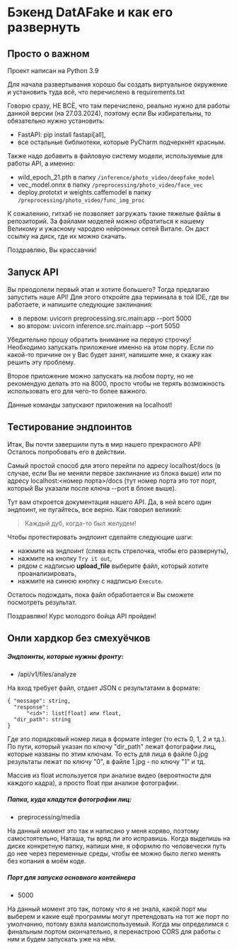 # Бэкенд DatAFake и как его развернуть
## Просто о важном

Проект написан на Python 3.9

Для начала развертывания хорошо бы создать виртуальное окружение и установить туда всё, что перечислено в requirements.txt

Говорю сразу, НЕ ВСЁ, что там перечислено, реально нужно для работы данной версии (на 27.03.2024), поэтому если Вы избирательны, то обязательно нужно установить:

- FastAPI: pip install fastapi[all],
- все остальные библиотеки, которые PyCharm подчеркнёт красным.

Также надо добавить в файловую систему модели, используемые для работы API, а именно:

- wild_epoch_21.pth в папку `/inference/photo_video/deepfake_model`
- vec_model.onnx в папку `/preprocessing/photo_video/face_vec`
- deploy.prototxt и weights.caffemodel в папку `/preprocessing/photo_video/func_img_proc`

К сожалению, гитхаб не позволяет загружать такие тяжелые файлы в репозиторий. За файлами моделей можно обратиться к нашему Великому и ужасному чародею нейронных сетей Витале. Он даст ссылку на диск, где их можно скачать.

Поздравляю, Вы крассавчик!

## Запуск API

Вы преодолели первый этап и хотите большего? Тогда предлагаю запустить наше API! Для этого откройте два терминала в той IDE, где вы работаете, и напишите следующие заклинания:

- в первом: uvicorn preprocessing.src.main:app --port 5000
- во втором: uvicorn inference.src.main:app --port 5050

Убедительно прошу обратить внимание на первую строчку! Необходимо запускать приложение именно на этом порту. Если по какой-то причине он у Вас будет занят, напишите мне, я скажу как решить эту проблему.

Второе приложение можно запускать на любом порту, но не рекомендую делать это на 8000, просто чтобы не терять возможность использовать его для чего-то более важного.

Данные команды запускают приложения на localhost!

## Тестирование эндпоинтов

Итак, Вы почти завершили путь в мир нашего прекрасного API! Осталось попробовать его в действии.

Самый простой способ для этого перейти по адресу localhost/docs (в случае, если Вы не меняли первое заклинание из блока выше) или по адресу localhost:<номер порта>/docs (тут номер порта это тот порт, который Вы указали после ключа --port в блоке выше).

Тут вам откроется документация нашего API. Да, в ней всего один эндпоинт, не пугайтесь, все верно. Как говорил великий:

> Каждый дуб, когда-то был желудем!

Чтобы протестировать эндпоинт сделайте следующие шаги:

- нажмите на эндпоинт (слева есть стрелочка, чтобы его развернуть),
- нажмите на кнопку `Try it out`,
- рядом с надписью **upload_file** выберите файл, который хотите проанализировать,
- нажмите на синюю кнопку с надписью `Execute`.

Осталось подождать, пока файл обработается и Вы сможете посмотреть результат.

Поздравляю! Курс молодого бойца API пройден!

## Онли хардкор без смехуёчков

##### Эндпоинты, которые нужны фронту:

- /api/v1/files/analyze

На вход требует файл, отдает JSON с результатами в формате:
``` 
{ "message": string,
  "response":
      "<id>": list[float] или float,
  "dir_path": string
}
```

Где <id> это порядковый номер лица в формате integer (то есть 0, 1, 2 и тд.). По пути, который указан по ключу "dir_path" лежат фотографии лиц, которые названы по этим ключам. То есть для лица в файле 0.jpg результаты лежат по ключу "0", в файле 1.jpg - по ключу "1" и тд.

Массив из float используется при анализе видео (вероятности для каждого кадра), а просто float при анализе фотографии.

##### Папка, куда кладутся фотографии лиц:

- preprocessing/media

На данный момент это так и написано у меня коряво, поэтому самостоятельно, Наташа, ты вряд ли это исправишь. Когда выделишь на диске конкретную папку, напиши мне, я оформлю по человечески путь до нее через переменные среды, чтобы ее можно было легко менять без копания в моём коде.

##### Порт для запуска основного контейнера

- 5000

На данный момент это так, потому что я не знала, какой порт мы выберем и какие ещё программы могут претендовать на тот же порт по умолчанию, потому взяла малоиспользуемый. Когда мы определимся с финальным портом окончательно, я перенастрою CORS для работы с ним и будем запускать уже на нём.
